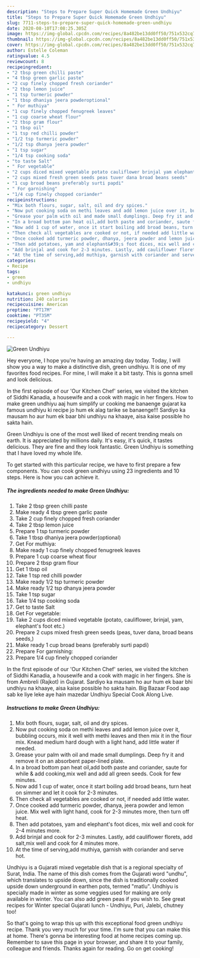 ```yaml
---
description: "Steps to Prepare Super Quick Homemade Green Undhiyu"
title: "Steps to Prepare Super Quick Homemade Green Undhiyu"
slug: 7711-steps-to-prepare-super-quick-homemade-green-undhiyu
date: 2020-08-10T17:08:25.305Z
image: https://img-global.cpcdn.com/recipes/8a482be13dd0ff50/751x532cq70/green-undhiyu-recipe-main-photo.jpg
thumbnail: https://img-global.cpcdn.com/recipes/8a482be13dd0ff50/751x532cq70/green-undhiyu-recipe-main-photo.jpg
cover: https://img-global.cpcdn.com/recipes/8a482be13dd0ff50/751x532cq70/green-undhiyu-recipe-main-photo.jpg
author: Estelle Coleman
ratingvalue: 4.5
reviewcount: 8
recipeingredient:
- "2 tbsp green chilli paste"
- "4 tbsp green garlic paste"
- "2 cup finely chopped fresh coriander"
- "2 tbsp lemon juice"
- "1 tsp turmeric powder"
- "1 tbsp dhaniya jeera powderoptional"
- " For muthiya"
- "1 cup finely chopped fenugreek leaves"
- "1 cup coarse wheat flour"
- "2 tbsp gram flour"
- "1 tbsp oil"
- "1 tsp red chilli powder"
- "1/2 tsp turmeric powder"
- "1/2 tsp dhanya jeera powder"
- "1 tsp sugar"
- "1/4 tsp cooking soda"
- "to taste Salt"
- " For vegetable"
- "2 cups diced mixed vegetable potato cauliflower brinjal yam elephants foot etc"
- "2 cups mixed fresh green seeds peas tuver dana broad beans seeds"
- "1 cup broad beans preferably surti papdi"
- " For garnishing"
- "1/4 cup finely chopped coriander"
recipeinstructions:
- "Mix both flours, sugar, salt, oil and dry spices."
- "Now put cooking soda on methi leaves and add lemon juice over it, bubbling occurs, mix it well with methi leaves and then mix it in the flour mix. Knead medium hard dough with a light hand, add little water if needed."
- "Grease your palm with oil and made small dumplings. Deep fry it and remove it on an absorbent paper-lined plate."
- "In a broad bottom pan heat oil,add both paste and coriander, saute for while &amp; add cooking,mix well and add all green seeds. Cook for few minutes."
- "Now add 1 cup of water, once it start boiling add broad beans, turn heat on simmer and let it cook for 2-3 minutes."
- "Then check all vegetables are cooked or not, if needed add little water."
- "Once cooked add turmeric powder, dhanya, jeera powder and lemon juice. Mix well with light hand, cook for 2-3 minutes more, then turn off heat."
- "Then add potatoes, yam and elephant&#39;s foot dices, mix well and cook for 2-4 minutes more."
- "Add brinjal and cook for 2-3 minutes. Lastly, add cauliflower florets, add salt,mix well and cook for 4 minutes more."
- "At the time of serving,add muthiya, garnish with coriander and serve hot."
categories:
- Recipe
tags:
- green
- undhiyu

katakunci: green undhiyu 
nutrition: 240 calories
recipecuisine: American
preptime: "PT17M"
cooktime: "PT35M"
recipeyield: "4"
recipecategory: Dessert

---
```



![Green Undhiyu](https://img-global.cpcdn.com/recipes/8a482be13dd0ff50/751x532cq70/green-undhiyu-recipe-main-photo.jpg)

Hey everyone, I hope you're having an amazing day today. Today, I will show you a way to make a distinctive dish, green undhiyu. It is one of my favorites food recipes. For mine, I will make it a bit tasty. This is gonna smell and look delicious.

In the first episode of our &#39;Our Kitchen Chef&#39; series, we visited the kitchen of Siddhi Kanadia, a housewife and a cook with magic in her fingers. How to make green undhiyu aaj hum simplify ur cooking me banaenge gujarat ka famous undhiyu ki recipe jo hum ek alag tarike se banaenge!!! Sardiyo ka mausam ho aur hum ek baar bhi undhiyu na khaaye, aisa kaise possible ho sakta hain.

Green Undhiyu is one of the most well liked of recent trending meals on earth. It is appreciated by millions daily. It's easy, it's quick, it tastes delicious. They are fine and they look fantastic. Green Undhiyu is something that I have loved my whole life.


To get started with this particular recipe, we have to first prepare a few components. You can cook green undhiyu using 23 ingredients and 10 steps. Here is how you can achieve it.

<!--inarticleads1-->

##### The ingredients needed to make Green Undhiyu:

1. Take 2 tbsp green chilli paste
1. Make ready 4 tbsp green garlic paste
1. Take 2 cup finely chopped fresh coriander
1. Take 2 tbsp lemon juice
1. Prepare 1 tsp turmeric powder
1. Take 1 tbsp dhaniya jeera powder(optional)
1. Get  For muthiya:
1. Make ready 1 cup finely chopped fenugreek leaves
1. Prepare 1 cup coarse wheat flour
1. Prepare 2 tbsp gram flour
1. Get 1 tbsp oil
1. Take 1 tsp red chilli powder
1. Make ready 1/2 tsp turmeric powder
1. Make ready 1/2 tsp dhanya jeera powder
1. Take 1 tsp sugar
1. Take 1/4 tsp cooking soda
1. Get to taste Salt
1. Get  For vegetable:
1. Take 2 cups diced mixed vegetable (potato, cauliflower, brinjal, yam, elephant&#39;s foot etc.)
1. Prepare 2 cups mixed fresh green seeds (peas, tuver dana, broad beans seeds,)
1. Make ready 1 cup broad beans (preferably surti papdi)
1. Prepare  For garnishing:
1. Prepare 1/4 cup finely chopped coriander


In the first episode of our &#39;Our Kitchen Chef&#39; series, we visited the kitchen of Siddhi Kanadia, a housewife and a cook with magic in her fingers. She is from Ambreli (Rajkot) in Gujarat. Sardiyo ka mausam ho aur hum ek baar bhi undhiyu na khaaye, aisa kaise possible ho sakta hain. Big Bazaar Food aap sab ke liye leke aye hain mazedar Undhiyu Special Cook Along Live. 

<!--inarticleads2-->

##### Instructions to make Green Undhiyu:

1. Mix both flours, sugar, salt, oil and dry spices.
1. Now put cooking soda on methi leaves and add lemon juice over it, bubbling occurs, mix it well with methi leaves and then mix it in the flour mix. Knead medium hard dough with a light hand, add little water if needed.
1. Grease your palm with oil and made small dumplings. Deep fry it and remove it on an absorbent paper-lined plate.
1. In a broad bottom pan heat oil,add both paste and coriander, saute for while &amp; add cooking,mix well and add all green seeds. Cook for few minutes.
1. Now add 1 cup of water, once it start boiling add broad beans, turn heat on simmer and let it cook for 2-3 minutes.
1. Then check all vegetables are cooked or not, if needed add little water.
1. Once cooked add turmeric powder, dhanya, jeera powder and lemon juice. Mix well with light hand, cook for 2-3 minutes more, then turn off heat.
1. Then add potatoes, yam and elephant&#39;s foot dices, mix well and cook for 2-4 minutes more.
1. Add brinjal and cook for 2-3 minutes. Lastly, add cauliflower florets, add salt,mix well and cook for 4 minutes more.
1. At the time of serving,add muthiya, garnish with coriander and serve hot.


Undhiyu is a Gujarati mixed vegetable dish that is a regional specialty of Surat, India. The name of this dish comes from the Gujarati word &#34;undhu&#34;, which translates to upside down, since the dish is traditionally cooked upside down underground in earthen pots, termed &#34;matlu&#34;. Undhiyu is specially made in winter as some veggies used for making are only available in winter. You can also add green peas if you wish to. See great recipes for Winter special Gujarati lunch - Undhiyu, Puri, Jalebi, chutney too! 

So that's going to wrap this up with this exceptional food green undhiyu recipe. Thank you very much for your time. I'm sure that you can make this at home. There's gonna be interesting food at home recipes coming up. Remember to save this page in your browser, and share it to your family, colleague and friends. Thanks again for reading. Go on get cooking!
